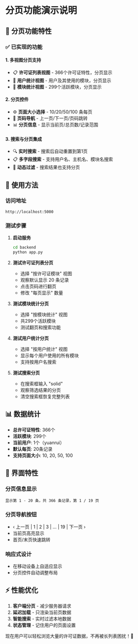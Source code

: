 # 分页功能演示说明

## 🎯 分页功能特性

### ✅ 已实现的功能

#### **1. 多视图分页支持**
- 📋 **许可证列表视图** - 366个许可证特性，分页显示
- 👤 **用户统计视图** - 用户及其使用的模块，分页显示  
- 🔧 **模块统计视图** - 299个活跃模块，分页显示

#### **2. 分页控件**
- ⚙️ **页面大小选择** - 10/20/50/100 条每页
- 📄 **页码导航** - 上一页/下一页/页码跳转
- 📊 **分页信息** - 显示当前页/总页数/记录范围

#### **3. 搜索与分页集成**
- 🔍 **实时搜索** - 搜索后自动重置到第1页
- 📋 **多字段搜索** - 支持用户名、主机名、模块名搜索
- 🔄 **动态过滤** - 搜索结果也支持分页

## 🚀 使用方法

### **访问地址**
```
http://localhost:5000
```

### **测试步骤**

1. **启动服务**
   ```bash
   cd backend
   python app.py
   ```

2. **测试许可证列表分页**
   - 选择 "按许可证模块" 视图
   - 观察默认显示 20 条记录
   - 点击页码进行翻页
   - 修改 "每页显示" 数量

3. **测试模块统计分页**
   - 选择 "按模块统计" 视图 
   - 共299个活跃模块
   - 测试翻页和搜索功能

4. **测试用户统计分页**
   - 选择 "按用户统计" 视图
   - 显示每个用户使用的所有模块
   - 支持按用户名搜索

5. **测试搜索分页**
   - 在搜索框输入 "solid" 
   - 观察筛选结果的分页
   - 清空搜索框恢复完整列表

## 📊 数据统计

- **总许可证特性**: 366个
- **活跃模块**: 299个  
- **当前用户**: 1个（yuanrui）
- **默认每页**: 20条记录
- **支持页面大小**: 10, 20, 50, 100

## 🎨 界面特性

### **分页信息显示**
```
显示第 1 - 20 条，共 366 条记录，第 1 / 19 页
```

### **分页导航按钮**
- ‹ 上一页 | 1 | 2 | 3 | ... | 19 | 下一页 ›
- 当前页高亮显示
- 首页/末页快速跳转

### **响应式设计**
- 在移动设备上自适应显示
- 分页控件自动调整布局

## ⚡ 性能优化

1. **客户端分页** - 减少服务器请求
2. **延迟加载** - 只渲染当前页数据
3. **智能搜索** - 实时过滤本地数据
4. **状态管理** - 记住用户的页面设置

现在用户可以轻松浏览大量的许可证数据，不再被长列表困扰！🎉